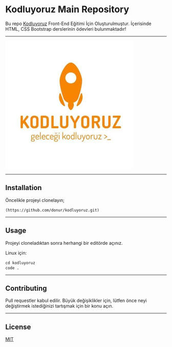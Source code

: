# Kodluyoruz Main Repository

Bu repo [Kodluyoruz][Kodluyoruz] Front-End Eğitimi İçin Oluşturulmuştur. İçerisinde HTML, CSS Bootstrap derslerinin ödevleri bulunmaktadır!
***

![Kodluyoruz](https://raw.githubusercontent.com/Kodluyoruz/taskforce/git/git/markdown-nedir-nasil-kullaniriz-/figures/kodluyoruz_logo.jpg)
***


## Installation
Öncelikle projeyi clonelayın;
```
(https://github.com/donur/kodluyoruz.git)
```
***
## Usage
Projeyi cloneladıktan sonra herhangi bir editörde açınız.

Linux için:
```
cd kodluyoruz
code .
```
***
## Contributing
Pull requestler kabul edilir. Büyük değişiklikler için, lütfen önce neyi değiştirmek istediğinizi tartışmak için bir konu açın.
***
## License
[MIT][MIT]




<!-- variables -->
[Kodluyoruz]: https://www.kodluyoruz.org
[MIT]: https://choosealicense.com/licenses/mit/

